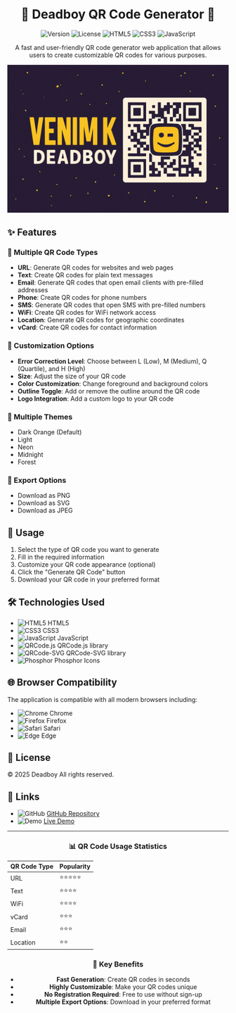 <div align="center">

# 🔳 Deadboy QR Code Generator 🔲

<img src="https://img.shields.io/badge/version-1.0.0-blue.svg" alt="Version"> <img src="https://img.shields.io/badge/license-Custom-green.svg" alt="License"> <img src="https://img.shields.io/badge/HTML5-E34F26?style=flat&logo=html5&logoColor=white" alt="HTML5"> <img src="https://img.shields.io/badge/CSS3-1572B6?style=flat&logo=css3&logoColor=white" alt="CSS3"> <img src="https://img.shields.io/badge/JavaScript-F7DF1E?style=flat&logo=javascript&logoColor=black" alt="JavaScript">

A fast and user-friendly QR code generator web application that allows users to create customizable QR codes for various purposes.

![Deadboy QR Code Generator](./QrCodeGenerator.png)

</div>

## ✨ Features

### 📱 Multiple QR Code Types
- **URL**: Generate QR codes for websites and web pages
- **Text**: Create QR codes for plain text messages
- **Email**: Generate QR codes that open email clients with pre-filled addresses
- **Phone**: Create QR codes for phone numbers
- **SMS**: Generate QR codes that open SMS with pre-filled numbers
- **WiFi**: Create QR codes for WiFi network access
- **Location**: Generate QR codes for geographic coordinates
- **vCard**: Create QR codes for contact information

### 🎨 Customization Options
- **Error Correction Level**: Choose between L (Low), M (Medium), Q (Quartile), and H (High)
- **Size**: Adjust the size of your QR code
- **Color Customization**: Change foreground and background colors
- **Outline Toggle**: Add or remove the outline around the QR code
- **Logo Integration**: Add a custom logo to your QR code

### 🌈 Multiple Themes
- Dark Orange (Default)
- Light
- Neon
- Midnight
- Forest

### 💾 Export Options
- Download as PNG
- Download as SVG
- Download as JPEG

## 🚀 Usage

1. Select the type of QR code you want to generate
2. Fill in the required information
3. Customize your QR code appearance (optional)
4. Click the "Generate QR Code" button
5. Download your QR code in your preferred format

## 🛠️ Technologies Used

- <img src="https://img.shields.io/badge/HTML5-E34F26?style=flat&logo=html5&logoColor=white" alt="HTML5"> HTML5
- <img src="https://img.shields.io/badge/CSS3-1572B6?style=flat&logo=css3&logoColor=white" alt="CSS3"> CSS3
- <img src="https://img.shields.io/badge/JavaScript-F7DF1E?style=flat&logo=javascript&logoColor=black" alt="JavaScript"> JavaScript
- <img src="https://img.shields.io/badge/QRCode.js-000000?style=flat" alt="QRCode.js"> QRCode.js library
- <img src="https://img.shields.io/badge/QRCode--SVG-000000?style=flat" alt="QRCode-SVG"> QRCode-SVG library
- <img src="https://img.shields.io/badge/Phosphor-3D3D3D?style=flat" alt="Phosphor"> Phosphor Icons

## 🌐 Browser Compatibility

The application is compatible with all modern browsers including:
- <img src="https://img.shields.io/badge/Google_Chrome-4285F4?style=flat&logo=GoogleChrome&logoColor=white" alt="Chrome"> Chrome
- <img src="https://img.shields.io/badge/Firefox-FF7139?style=flat&logo=Firefox&logoColor=white" alt="Firefox"> Firefox
- <img src="https://img.shields.io/badge/Safari-000000?style=flat&logo=Safari&logoColor=white" alt="Safari"> Safari
- <img src="https://img.shields.io/badge/Edge-0078D7?style=flat&logo=Microsoft-edge&logoColor=white" alt="Edge"> Edge

## 📄 License

© 2025 Deadboy All rights reserved.

## 🔗 Links

- <img src="https://img.shields.io/badge/GitHub-181717?style=flat&logo=github&logoColor=white" alt="GitHub"> [GitHub Repository](https://github.com/VenimK/-generate-QR-code)
- <img src="https://img.shields.io/badge/Demo-FF5800?style=flat&logo=github-pages&logoColor=white" alt="Demo"> [Live Demo](https://venimk.github.io/-generate-QR-code/)

---

<div align="center">

### 📊 QR Code Usage Statistics

| QR Code Type | Popularity |
|-------------|------------|
| URL | ⭐⭐⭐⭐⭐ |
| Text | ⭐⭐⭐⭐ |
| WiFi | ⭐⭐⭐⭐ |
| vCard | ⭐⭐⭐ |
| Email | ⭐⭐⭐ |
| Location | ⭐⭐ |

### 🎯 Key Benefits

- **Fast Generation**: Create QR codes in seconds
- **Highly Customizable**: Make your QR codes unique
- **No Registration Required**: Free to use without sign-up
- **Multiple Export Options**: Download in your preferred format

</div>
